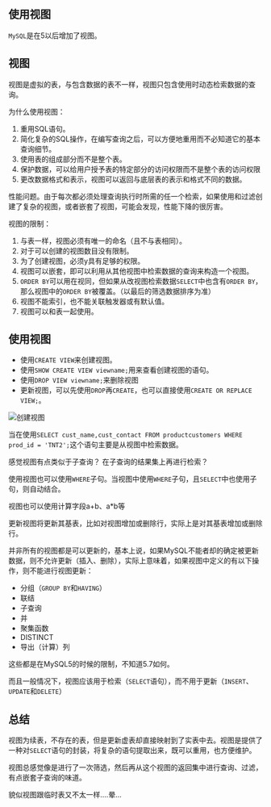 ## 使用视图
`MySQL`是在5以后增加了视图。
## 视图

视图是虚拟的表，与包含数据的表不一样，视图只包含使用时动态检索数据的查询。

为什么使用视图：
1. 重用SQL语句。
2. 简化复杂的SQL操作，在编写查询之后，可以方便地重用而不必知道它的基本查询细节。
3. 使用表的组成部分而不是整个表。
4. 保护数据，可以给用户授予表的特定部分的访问权限而不是整个表的访问权限
5. 更改数据格式和表示，视图可以返回与底层表的表示和格式不同的数据。

性能问题。由于每次都必须处理查询执行时所需的任一个检索，如果使用和过滤创建了复杂的视图，或者嵌套了视图，可能会发现，性能下降的很厉害。

视图的限制：
1. 与表一样，视图必须有唯一的命名（且不与表相同）。
2. 对于可以创建的视图数目没有限制。
3. 为了创建视图，必须y具有足够的权限。
4. 视图可以嵌套，即可以利用从其他视图中检索数据的查询来构造一个视图。
5. `ORDER BY`可以用在视同，但如果从改视图检索数据`SELECT`中也含有`ORDER BY`，那么视图中的`ORDER BY`被覆盖。（以最后的筛选数据排序为准）
6. 视图不能索引，也不能关联触发器或有默认值。
7. 视图可以和表一起使用。

## 使用视图
* 使用`CREATE VIEW`来创建视图。
* 使用`SHOW CREATE VIEW viewname;`用来查看创建视图的语句。
* 使用`DROP VIEW viewname;`来删除视图
* 更新视图，可以先使用`DROP`再`CREATE`，也可以直接使用`CREATE OR REPLACE VIEW;`。

![创建视图](https://tvax2.sinaimg.cn/large/005VwC5mly1g7yq894hj5j30s208ztbt.jpg)

当在使用`SELECT cust_name,cust_contact FROM productcustomers WHERE prod_id = 'TNT2';`这个语句主要是从视图中检索数据。

感觉视图有点类似于子查询？ 在子查询的结果集上再进行检索？

使用视图也可以使用`WHERE`子句。当视图中使用`WHERE`子句，且`SELECT`中也使用子句，则自动结合。

视图也可以使用计算字段a+b、a*b等

更新视图将更新其基表，比如对视图增加或删除行，实际上是对其基表增加或删除行。

并非所有的视图都是可以更新的，基本上说，如果MySQL不能者却的确定被更新数据，则不允许更新（插入、删除），实际上意味着，如果视图中定义的有以下操作，则不能进行视图更新：
* 分组（`GROUP BY`和`HAVING`）
* 联结
* 子查询
* 并
* 聚集函数
* DISTINCT
* 导出（计算）列

这些都是在MySQL5的时候的限制，不知道5.7如何。

而且一般情况下，视图应该用于检索（`SELECT`语句），而不用于更新（`INSERT`、`UPDATE`和`DELETE`）

## 总结
视图为续表，不存在的表，但是更新虚表却直接映射到了实表中去。视图是提供了一种对`SELECT`语句的封装，将复杂的语句提取出来，既可以重用，也方便维护。

视图总感觉像是进行了一次筛选，然后再从这个视图的返回集中进行查询、过滤，有点嵌套子查询的味道。

貌似视图跟临时表又不太一样....晕...
